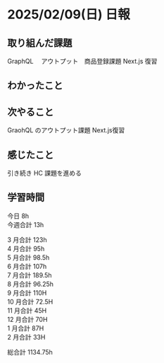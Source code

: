 # 2025/02/09(日) 日報

## 取り組んだ課題
GraphQL 　アウトプット　商品登録課題
Next.js 復習

## わかったこと


## 次やること
GraohQL のアウトプット課題
Next.js復習

## 感じたこと
引き続き HC 課題を進める

## 学習時間

今日 8h
<br />
今週合計 13h
<br />

3 月合計 123h
<br />
4 月合計 95h
<br />
5 月合計 98.5h
<br />
6 月合計 107h
<br />
7 月合計 189.5h
<br />
8 月合計 96.25h
<br />
9 月合計 110H
<br />
10 月合計 72.5H
<br />
11 月合計 45H
<br />
12 月合計 70H
<br />
1 月合計 87H
<br />
2 月合計 33H

総合計 1134.75h
